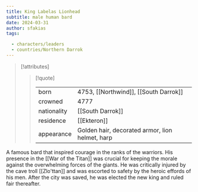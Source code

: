 ```yaml
---
title: King Labelas Lionhead
subtitle: male human bard
date: 2024-03-31
author: sfakias
tags:

  - characters/leaders
  - countries/Northern Darrok
---
```

> [!attributes]
> 
> > [!quote]
> >
> > | | |
> > | --- | --- |
> > | born | 4753, [[Northwind]], [[South Darrok]] |
> > | crowned | 4777 |
> > | nationality | [[South Darrok]] |
> > | residence | [[Ekteron]] |
> > | appearance | Golden hair, decorated armor, lion helmet, harp |

A famous bard that inspired courage in the ranks of the warriors. His presence in the [[War of the Titan]] was crucial for keeping the morale against the overwhelming forces of the giants. He was critically injured by the cave troll [[Zlo'ttan]] and was escorted to safety by the heroic effords of his men. After the city was saved, he was elected the new king and ruled fair thereafter.